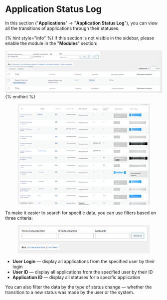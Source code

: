 # Application Status Log

In this section ("**Applications**" -> "**Application Status Log**"), you can view all the transitions of applications through their statuses.

{% hint style="info" %}
If this section is not visible in the sidebar, please enable the module in the "**Modules**" section:

<img src="../../../.gitbook/assets/image (1201)_eng.png" alt="" data-size="original">
{% endhint %}

<figure><img src="../../../.gitbook/assets/image (1202)_eng.png" alt=""><figcaption></figcaption></figure>

To make it easier to search for specific data, you can use filters based on three criteria:

<figure><img src="../../../.gitbook/assets/image (919)_eng.png" alt=""><figcaption></figcaption></figure>

* **User Login** — display all applications from the specified user by their login
* **User ID** — display all applications from the specified user by their ID
* **Application ID** — display all statuses for a specific application

You can also filter the data by the type of status change — whether the transition to a new status was made by the user or the system.